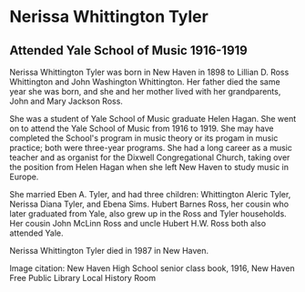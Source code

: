 # Nerissa Whittington Tyler
## Attended Yale School of Music 1916-1919
Nerissa Whittington Tyler was born in New Haven in 1898 to Lillian D. Ross Whittington and John Washington Whittington. Her father died the same year she was born, and she and her mother lived with her grandparents, John and Mary Jackson Ross. 

She was a student of Yale School of Music graduate Helen Hagan. She went on to attend the Yale School of Music from 1916 to 1919. She may have completed the School's program in music theory or its progam in music practice; both were three-year programs. She had a long career as a music teacher and as organist for the Dixwell Congregational Church, taking over the position from Helen Hagan when she left New Haven to study music in Europe.

She married Eben A. Tyler, and had three children: Whittington Aleric Tyler, Nerissa Diana Tyler, and Ebena Sims. Hubert Barnes Ross, her cousin who later graduated from Yale, also grew up in the Ross and Tyler households. Her cousin John McLinn Ross and uncle Hubert H.W. Ross both also attended Yale.

Nerissa Whittington Tyler died in 1987 in New Haven.

Image citation: New Haven High School senior class book, 1916, New Haven Free Public Library Local History Room

